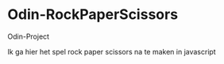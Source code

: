 # Odin-RockPaperScissors
Odin-Project

Ik ga hier het spel rock paper scissors na te maken in javascript
